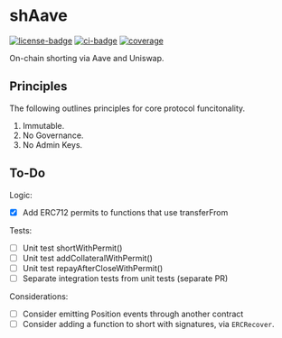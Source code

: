 # shAave

[![license-badge](https://img.shields.io/badge/license-MIT-yellow)](https://github.com/chainrule-labs/shaave-contracts/blob/main/LICENSE.md)
[![ci-badge](https://img.shields.io/github/actions/workflow/status/chainrule-labs/shaave-contracts/ci.yml?branch=main&logo=github&label=CI)](https://github.com/chainrule-labs/shaave-contracts/actions)
[![coverage](https://img.shields.io/codecov/c/github/chainrule-labs/shaave-contracts?token=K4Q3GAWUPJ&label=coverage&logo=codecov)](https://codecov.io/gh/chainrule-labs/shaave-contracts)

On-chain shorting via Aave and Uniswap.

## Principles

The following outlines principles for core protocol funcitonality.

1. Immutable.
2. No Governance.
3. No Admin Keys.

## To-Do

Logic:

-   [x] Add ERC712 permits to functions that use transferFrom

Tests:

-   [ ] Unit test shortWithPermit()
-   [ ] Unit test addCollateralWithPermit()
-   [ ] Unit test repayAfterCloseWithPermit()
-   [ ] Separate integration tests from unit tests (separate PR)

Considerations:

-   [ ] Consider emitting Position events through another contract
-   [ ] Consider adding a function to short with signatures, via `ERCRecover`.
